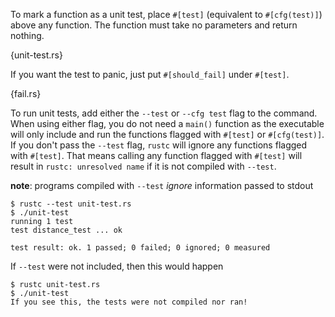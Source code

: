 To mark a function as a unit test, place `#[test]` (equivalent
to `#[cfg(test)]`) above any function.  The function must take
no parameters and return nothing.

{unit-test.rs}

If you want the test to panic, just put `#[should_fail]` under `#[test]`.

{fail.rs}

To run unit tests, add either the `--test` or `--cfg test` flag to the
command.  When using either flag, you do not need a `main()` function
as the executable will only include and run the functions flagged with
`#[test]` or `#[cfg(test)]`.  If you don't pass the `--test` flag, `rustc` will
ignore any functions flagged with `#[test]`.  That means calling any function
flagged with `#[test]` will result in `rustc: unresolved name` if it is not
compiled with `--test`.

**note**: programs compiled with `--test` *ignore* information passed to stdout

```
$ rustc --test unit-test.rs
$ ./unit-test
running 1 test
test distance_test ... ok

test result: ok. 1 passed; 0 failed; 0 ignored; 0 measured
```

If `--test` were not included, then this would happen

```
$ rustc unit-test.rs
$ ./unit-test
If you see this, the tests were not compiled nor ran!
```